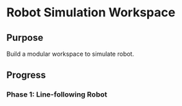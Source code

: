# Robot Simulation Workspace

## Purpose

Build a modular workspace to simulate robot.

## Progress

### Phase 1: Line-following Robot


